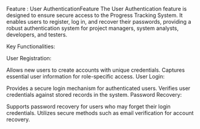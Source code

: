 Feature : User AuthenticationFeature 
The User Authentication feature is designed to ensure secure access to the Progress Tracking System. It enables users to register, log in, and recover their passwords, providing a robust authentication system for project managers, system analysts, developers, and testers.

Key Functionalities:

User Registration:

Allows new users to create accounts with unique credentials.
Captures essential user information for role-specific access.
User Login:

Provides a secure login mechanism for authenticated users.
Verifies user credentials against stored records in the system.
Password Recovery:

Supports password recovery for users who may forget their login credentials.
Utilizes secure methods such as email verification for account recovery.

